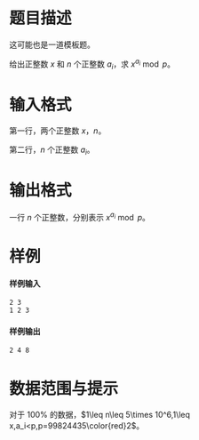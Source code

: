 
# 题目描述

这可能也是一道模板题。

给出正整数 $x$ 和 $n$ 个正整数 $a_i$，求 $x^{a_i} \bmod p$。

# 输入格式

第一行，两个正整数 $x$，$n$。

第二行，$n$ 个正整数 $a_i$。

# 输出格式

一行 $n$ 个正整数，分别表示 $x^{a_i} \bmod p$。

# 样例

#### 样例输入
```plain
2 3
1 2 3
```

#### 样例输出
```plain
2 4 8
```

# 数据范围与提示

对于 $100\%$ 的数据，$1\leq n\leq 5\times 10^6,1\leq x,a_i<p,p=99824435\color{red}2$。

